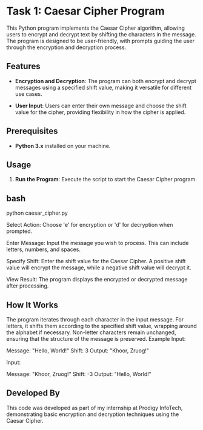 # Task 1: Caesar Cipher Program

This Python program implements the Caesar Cipher algorithm, allowing users to encrypt and decrypt text by shifting the characters in the message. The program is designed to be user-friendly, with prompts guiding the user through the encryption and decryption process.

## Features

- **Encryption and Decryption**: The program can both encrypt and decrypt messages using a specified shift value, making it versatile for different use cases.

- **User Input**: Users can enter their own message and choose the shift value for the cipher, providing flexibility in how the cipher is applied.

## Prerequisites

- **Python 3.x** installed on your machine.

## Usage

1. **Run the Program**: Execute the script to start the Caesar Cipher program.

## bash
   python caesar_cipher.py

Select Action: Choose 'e' for encryption or 'd' for decryption when prompted.

Enter Message: Input the message you wish to process. This can include letters, numbers, and spaces.

Specify Shift: Enter the shift value for the Caesar Cipher. A positive shift value will encrypt the message, while a negative shift value will decrypt it.

View Result: The program displays the encrypted or decrypted message after processing.

## How It Works

The program iterates through each character in the input message.
For letters, it shifts them according to the specified shift value, wrapping around the alphabet if necessary.
Non-letter characters remain unchanged, ensuring that the structure of the message is preserved.
Example
Input:

Message: "Hello, World!"
Shift: 3
Output: "Khoor, Zruog!"

Input:

Message: "Khoor, Zruog!"
Shift: -3
Output: "Hello, World!"

## Developed By

This code was developed as part of my internship at Prodigy InfoTech, demonstrating basic encryption and decryption techniques using the Caesar Cipher.